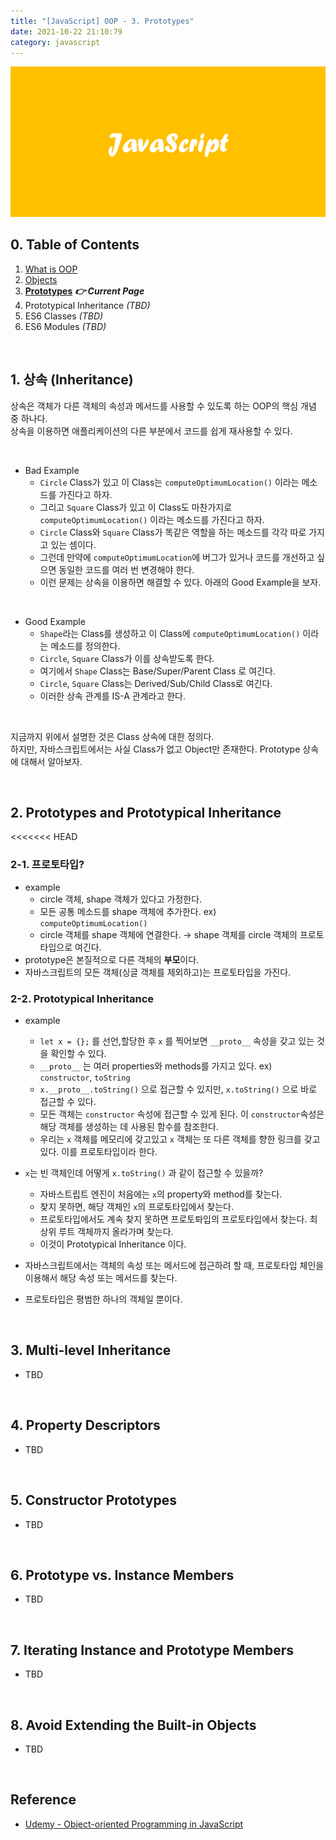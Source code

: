 ```yaml
---
title: "[JavaScript] OOP - 3. Prototypes"
date: 2021-10-22 21:10:79
category: javascript
---
```


![](images/javascript.png)

## 0. Table of Contents

1. [What is OOP](/JavaScript/oop-1/) 
2. [Objects](/JavaScript/oop-2/)
3. **[Prototypes](/JavaScript/oop-3/)** ***👉 Current Page***
4. Prototypical Inheritance *(TBD)*
5. ES6 Classes *(TBD)*
6. ES6 Modules *(TBD)*

<br />

## 1. 상속 (Inheritance)

상속은 객체가 다른 객체의 속성과 메서드를 사용할 수 있도록 하는 OOP의 핵심 개념 중 하나다.  
상속을 이용하면 애플리케이션의 다른 부분에서 코드를 쉽게 재사용할 수 있다.

<br />

- Bad Example
    - `Circle` Class가 있고 이 Class는 `computeOptimumLocation()` 이라는 메소드를 가진다고 하자.
    - 그리고 `Square` Class가 있고 이 Class도 마찬가지로 `computeOptimumLocation()` 이라는 메소드를 가진다고 하자.
    - `Circle` Class와 `Square` Class가 똑같은 역할을 하는 메소드를 각각 따로 가지고 있는 셈이다.
    - 그런데 만약에 `computeOptimumLocation`에 버그가 있거나 코드를 개선하고 싶으면 동일한 코드를 여러 번 변경해야 한다.
    - 이런 문제는 상속을 이용하면 해결할 수 있다. 아래의 Good Example을 보자.

<br />

- Good Example
    - `Shape`라는 Class를 생성하고 이 Class에 `computeOptimumLocation()` 이라는 메소드를 정의한다.
    - `Circle`, `Square` Class가 이를 상속받도록 한다.
    - 여기에서 `Shape` Class는 Base/Super/Parent Class 로 여긴다.
    - `Circle`, `Square` Class는 Derived/Sub/Child Class로 여긴다.
    - 이러한 상속 관계를 IS-A 관계라고 한다.

<br />
    
지금까지 위에서 설명한 것은 Class 상속에 대한 정의다.  
하지만, 자바스크립트에서는 사실 Class가 없고 Object만 존재한다. Prototype 상속에 대해서 알아보자. 

<br />

## 2. Prototypes and Prototypical Inheritance

<<<<<<< HEAD
### 2-1. 프로토타입?

- example
    - circle 객체, shape 객체가 있다고 가정한다.
    - 모든 공통 메소드를 shape 객체에 추가한다. ex) `computeOptimumLocation()`
    - circle 객체를 shape 객체에 연결한다. → shape 객체를 circle 객체의 프로토타입으로 여긴다.
- prototype은 본질적으로 다른 객체의 **부모**이다.
- 자바스크립트의 모든 객체(싱글 객체를 제외하고)는 프로토타입을 가진다.

### 2-2. Prototypical Inheritance

- example
    - `let x = {};` 를 선언,할당한 후 `x` 를 찍어보면 `__proto__` 속성을 갖고 있는 것을 확인할 수 있다.
    - `__proto__` 는 여러 properties와 methods를 가지고 있다. ex) `constructor`, `toString`
    - `x.__proto__.toString()` 으로 접근할 수 있지만, `x.toString()` 으로 바로 접근할 수 있다.
    - 모든 객체는 `constructor` 속성에 접근할 수 있게 된다. 이 `constructor`속성은 해당 객체를 생성하는 데 사용된 함수를 참조한다.
    - 우리는 `x` 객체를 메모리에 갖고있고 `x` 객체는 또 다른 객체를 향한 링크를 갖고 있다. 이를 프로토타입이라 한다.
    
- `x`는 빈 객체인데 어떻게 `x.toString()` 과 같이 접근할 수 있을까?
    - 자바스트립트 엔진이 처음에는 `x`의 property와 method를 찾는다.
    - 찾지 못하면, 해당 객체인 `x`의 프로토타입에서 찾는다.
    - 프로토타입에서도 계속 찾지 못하면 프로토톼입의 프로토타입에서 찾는다. 최상위 루트 객체까지 올라가며 찾는다.
    - 이것이 Prototypical Inheritance 이다.
    
- 자바스크립트에서는 객체의 속성 또는 메서드에 접근하려 할 때, 프로토타입 체인을 이용해서 해당 속성 또는 메서드를 찾는다.
- 프로토타입은 평범한 하나의 객체일 뿐이다.

<br />

## 3. Multi-level Inheritance

- TBD

<br />

## 4. Property Descriptors

- TBD

<br />

## 5. Constructor Prototypes

- TBD

<br />

## 6. Prototype vs. Instance Members

- TBD

<br />

## 7. Iterating Instance and Prototype Members

- TBD

<br />

## 8. Avoid Extending the Built-in Objects

- TBD

<br />

## Reference

- [Udemy - Object-oriented Programming in JavaScript](https://www.udemy.com/course/javascript-object-oriented-programming/)